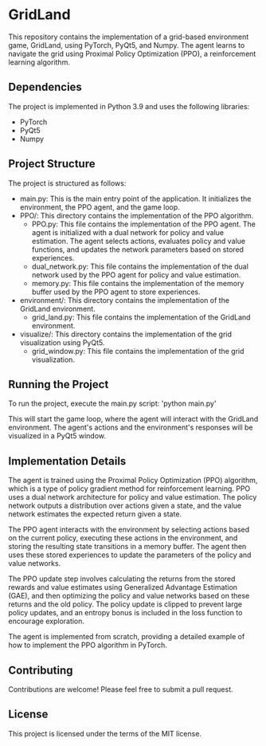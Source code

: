 # GridLand

This repository contains the implementation of a grid-based environment game, GridLand, using PyTorch, PyQt5, and Numpy. The agent learns to navigate the grid using Proximal Policy Optimization (PPO), a reinforcement learning algorithm.

## Dependencies

The project is implemented in Python 3.9 and uses the following libraries:

* PyTorch
* PyQt5
* Numpy

## Project Structure

The project is structured as follows:

* main.py: This is the main entry point of the application. It initializes the environment, the PPO agent, and the game loop.
* PPO/: This directory contains the implementation of the PPO algorithm.
  * PPO.py: This file contains the implementation of the PPO agent. The agent is initialized with a dual network for policy and value estimation. The agent selects actions, evaluates policy and value functions, and updates the network parameters based on stored experiences.
   * dual_network.py: This file contains the implementation of the dual network used by the PPO agent for policy and value estimation.
  * memory.py: This file contains the implementation of the memory buffer used by the PPO agent to store experiences.
* environment/: This directory contains the implementation of the GridLand environment.
  * grid_land.py: This file contains the implementation of the GridLand environment.
* visualize/: This directory contains the implementation of the grid visualization using PyQt5.
  * grid_window.py: This file contains the implementation of the grid visualization.

## Running the Project

To run the project, execute the main.py script:
'python main.py'

This will start the game loop, where the agent will interact with the GridLand environment. The agent's actions and the environment's responses will be visualized in a PyQt5 window.

## Implementation Details

The agent is trained using the Proximal Policy Optimization (PPO) algorithm, which is a type of policy gradient method for reinforcement learning. PPO uses a dual network architecture for policy and value estimation. The policy network outputs a distribution over actions given a state, and the value network estimates the expected return given a state.

The PPO agent interacts with the environment by selecting actions based on the current policy, executing these actions in the environment, and storing the resulting state transitions in a memory buffer. The agent then uses these stored experiences to update the parameters of the policy and value networks.

The PPO update step involves calculating the returns from the stored rewards and value estimates using Generalized Advantage Estimation (GAE), and then optimizing the policy and value networks based on these returns and the old policy. The policy update is clipped to prevent large policy updates, and an entropy bonus is included in the loss function to encourage exploration.

The agent is implemented from scratch, providing a detailed example of how to implement the PPO algorithm in PyTorch.

## Contributing

Contributions are welcome! Please feel free to submit a pull request.

## License

This project is licensed under the terms of the MIT license.
